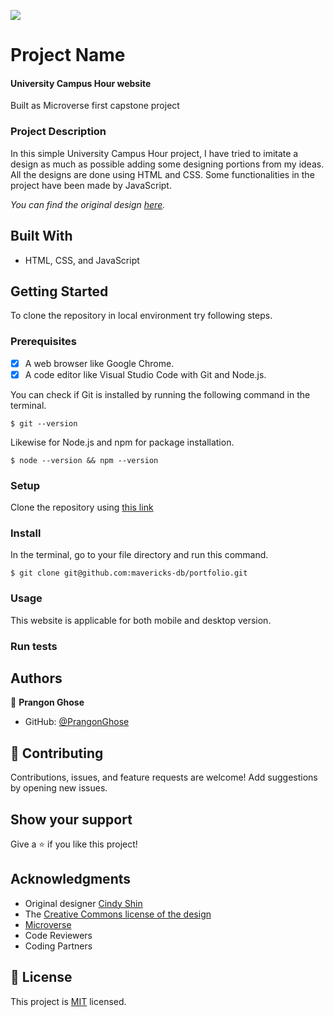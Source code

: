 ![](https://img.shields.io/badge/Microverse-blueviolet)

# Project Name

#### University Campus Hour website
Built as Microverse first capstone project

### Project Description

In this simple University Campus Hour project, I have tried to imitate a design as much as possible adding some designing portions from my ideas. All the designs are done using HTML and CSS. Some functionalities in the project have been made by JavaScript.

*You can find the original design [here](https://www.behance.net/gallery/29845175/CC-Global-Summit-2015).*

## Built With

- HTML, CSS, and JavaScript

## Getting Started
To clone the repository in local environment try following steps.

### Prerequisites

- [x] A web browser like Google Chrome.
- [x] A code editor like Visual Studio Code with Git and Node.js.

You can check if Git is installed by running the following command in the terminal.
```
$ git --version
```

Likewise for Node.js and npm for package installation.
```
$ node --version && npm --version
```
### Setup

Clone the repository using [this link](https://github.com/PrangonGhose/My-Portfolio.git)

### Install

In the terminal, go to your file directory and run this command.

```
$ git clone git@github.com:mavericks-db/portfolio.git
```

### Usage

This website is applicable for both mobile and desktop version.

### Run tests

## Authors

👤 **Prangon Ghose**

- GitHub: [@PrangonGhose](https://github.com/PrangonGhose)

## 🤝 Contributing

Contributions, issues, and feature requests are welcome! Add suggestions by opening new issues.

## Show your support

Give a ⭐️ if you like this project!

## Acknowledgments
- Original designer [Cindy Shin](https://www.behance.net/adagio07)
- The [Creative Commons license of the design](https://creativecommons.org/licenses/by-nc/4.0/)
- [Microverse](https://www.microverse.org/)
- Code Reviewers
- Coding Partners

## 📝 License

This project is [MIT](./LICENSE) licensed.
